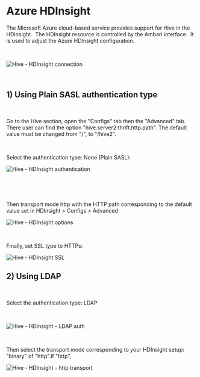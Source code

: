 # Azure HDInsight

The Microsoft Azure cloud-based service provides support for Hive in the HDInsight.&nbsp; The HDInsight resource is controlled by the Ambari interface.&nbsp; It is used to adjust the Azure HDInsight configuration.

&nbsp;

![Hive - HDInsight connection](<lib/Hive - HDInsight connection.png>)

&nbsp;

## &#49;) Using Plain SASL authentication type

&nbsp;

Go to the Hive section, open the "Configs" tab then the "Advanced" tab. There user can find the option "hive.server2.thrift.http.path". The default value must be changed from "/", to "/hive2".

&nbsp;

Select the authentication type: None (Plain SASL):

![Hive - HDInsight authentication](<lib/Hive - HDInsight authentication.png>)

&nbsp;

&nbsp;

Then transport mode http with the HTTP path corresponding to the default value set in HDInsight \> Configs \> Advanced

![Hive - HDInsight options](<lib/Hive - HDInsight options.png>)

&nbsp;

Finally, set SSL type to HTTPs:

![Hive - HDInsight SSL](<lib/Hive - HDInsight SSL.png>)

## &#50;) Using LDAP

&nbsp;

Select the authentication type: LDAP

&nbsp;

![Hive - HDInsight - LDAP auth](<lib/Hive - HDInsight - LDAP auth.png>)

&nbsp;

Then select the transport mode corresponding to your HDInsight setup: "binary" of "http".If "http",&nbsp;

![Hive - HDInsight - http transport](<lib/Hive - HDInsight - http transport.png>)

&nbsp;

